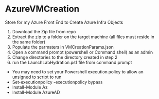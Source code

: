 # AzureVMCreation
Store for my Azure Front End to Create Azure Infra Objects
1. Download the Zip file from repo
2. Extract the zip to a folder on the target machine (all files must reside in the same folder)
3. Populate the parmaters in VMCreationParams.json
4. Open a command prompt (powershell or Command shell) as an admin
5. Change directories to the directory created in step 2
6. run the LaunchLabHydration.ps1 file from command prompt

- You may need to set your Powershell execution policy to allow an unsigned to script to run
- Set-executionpolicy -executionpolicy bypass
- Install-Module Az
- Install-Module AzureAD
